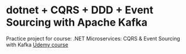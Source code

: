 # dotnet + CQRS + DDD + Event Sourcing with Apache Kafka
Practice project for course: .NET Microservices: CQRS &amp; Event Sourcing with Kafka
[Udemy course](https://www.udemy.com/share/106WoA3@9ddsR2dHwdUGPPCI_LgRyjntYvSex2BrsWCcNEIL1MgKcpHCYysnEtIhAtIW39NB/)
